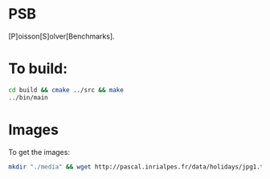 PSB
===

[P]oisson[S]olver[Benchmarks].

# To build:
```bash
cd build && cmake ../src && make
../bin/main
```


# Images
To get the images: 
```bash
mkdir "./media" && wget http://pascal.inrialpes.fr/data/holidays/jpg1.tar.gz && tar -xvf jpg1.tar.gz --strip-components=1 -C media
```
